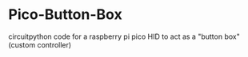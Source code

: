 # Pico-Button-Box
circuitpython code for a raspberry pi pico HID to act as a "button box" (custom controller)
